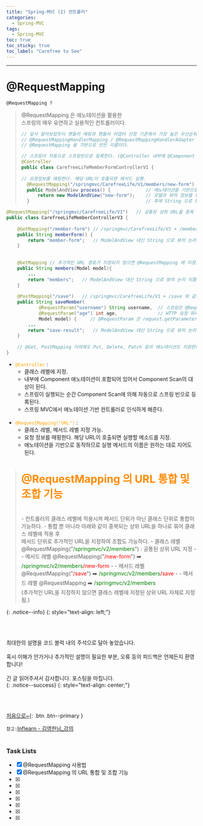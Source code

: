 ```yaml
---
title: "Spring-MVC (2) 컨트롤러"
categories:
  - Spring-MVC
tags:
  - Spring-MVC
toc: true
toc_sticky: true
toc_label: "Carefree to See"
---
```

<!-- Created by Chae Seungm Min - CarefreeLife
Visit my Programming blog: https://carefreelife98.github.io --> 
---

# @RequestMapping

```
@RequestMapping ?
```

> @RequestMapping 은 애노테이션을 활용한 <br>
> 스프링의 매우 유연하고 실용적인 컨트롤러이다.
>
>```java
>// 앞서 알아보았듯이 핸들러 매핑과 핸들러 어댑터 선정 기준에서 가장 높은 우선순위를 가진 
>// @RequestMappingHandlerMapping / @RequestMappingHandlerAdapter 는
>// @RequestMapping 을 기반으로 만든 이름이다.
>```
>
>```java
>// 스프링이 자동으로 스프링빈으로 등록한다. (@Controller 내부에 @Component 가 포함되어 있어서 Component Scan의 대상이 된다.) 
>@Controller
>public class CarefreeLifeMemberFormControllerV1 {
>   
>// 요청정보를 매핑한다. 해당 URL이 호출되면 메서드 실행.
>   @RequestMapping("/springmvc/CarefreeLife/V1/members/new-form") 
>   public ModelAndView process() {             // 애노테이션을 기반으로 동작하기에 메서드 이름은 아무거나 상관없다.
>       return new ModelAndView("new-form");    // 모델과 뷰의 정보를 담아 반환.
>   }                                           // 후에 String 으로 뷰의 논리 이름만 반환해도 동작하도록 변환.
>```
>


```java
@RequestMapping("/springmvc/CarefreeLife/V1")   // 공통된 상위 URL을 중복 사용하지 않고 한번에 선언이 가능하다. 
public class CarefreeLifeMemberControllerV3 {
    
    @GetMapping("/member-form") // /springmvc/CarefreeLife/V1 + /member-form 과 같은 URL 요청시 실행됨.
    public String memberForm() {    
        return "member-form";   // ModelAndView 대신 String 으로 뷰의 논리 이름을 직접 반환 가능.
    }
    
    
    @GetMapping // 추가적인 URL 경로가 지정되지 않으면 @RequestMapping 에 지정된 상위 URL 요청시 실행됨.
    public String members(Model model){
        ...
        return "members";   // ModelAndView 대신 String 으로 뷰의 논리 이름을 직접 반환 가능.
    }
    
    @PostMapping("/save")   // /springmvc/CarefreeLife/V1 + /save 와 같은 URL 요청시 실행됨. 
    public String saveMember(
            @RequestParam("username") String username,  // 스프링은 @RequestParam 애노테이션을 사용하여 
            @RequestParam("age") int age,               // HTTP 요청 파라미터를 직접 받을 수 있다.
            Model model) {     // @RequestParam 은 request.getParameter("username") 과 거의 같은 코드이다.
        ...
        return "save-result";   // ModelAndView 대신 String 으로 뷰의 논리 이름을 직접 반환 가능.
    }
    
    // @Get, PostMapping 이외에도 Put, Delete, Patch 등의 애노테이션도 지원한다.
}
```

- <span style="color:orange">`@Controller`</span> :
  - 클래스 레벨에 지정.
  - 내부에 Component 애노테이션이 포함되어 있어서 Component Scan의 대상이 된다.
  - 스프링이 실행되는 순간 Component Scan에 의해 자동으로 스프링 빈으로 등록된다.
  - 스프링 MVC에서 애노테이션 기반 컨트롤러로 인식하게 해준다.
<br><br>
- <span style="color:orange">`@RequestMapping("URL")`</span> :
  - 클래스 레벨, 메서드 레벨 지정 가능.
  - 요청 정보를 매핑한다. 해당 URL이 호출되면 실행할 메소드를 지정.
  - 애노테이션을 기반으로 동작하므로 실행 메서드의 이름은 원하는 대로 지어도 된다.


><h1><span style="color:darkorange">@RequestMapping 의 URL 통합 및 조합 기능</span></h1>
><br>
>- 컨트롤러의 클래스 레벨에 적용시켜 메서드 단위가 아닌 클래스 단위로 통합이 가능하다.
>- 통합 뿐 아니라 아래와 같이 중복되는 상위 URL을 하나로 묶어 클래스 레벨에 적용 후<br>
>  메서드 단위로 추가적인 URL을 지정하여 조합도 가능하다.
>- 클래스 레벨 @RequestMapping("<span style="color:green">/springmvc/v2/members</span>") : 공통된 상위 URL 지정
>- - 메서드 레벨 @RequestMapping("<span style="color:red">/new-form</span>") ➡️ <span style="color:green">/springmvc/v2/members</span><span style="color:red">/new-form</span> 
>- - 메서드 레벨 @RequestMapping("<span style="color:red">/save</span>") ➡️ <span style="color:green">/springmvc/v2/members</span><span style="color:red">/save</span>
>- - 메서드 레벨 @RequestMapping ➡️ <span style="color:green">/springmvc/v2/members</span><br>
>      (추가적인 URL을 지정하지 않으면 클래스 레벨에 지정된 상위 URL 자체로 지정됨.)
{: .notice--info}
{: style="text-align: left;"}





    
<!-- > <img src="/assets/images/Spring/SpringMVC/springmvcstruct.png" alt="_Procdess" width="100%" min-width="200px" itemprop="image"><br>``<br>
`참고:`[Inflearn - 김영한님_강의](https://www.inflearn.com/course/%EC%8A%A4%ED%94%84%EB%A7%81-mvc-1/dashboard)<br><br>


`사진출처:`[]()
<span style="color:green">``</span>

```

```
> 
{: .notice--danger}
{: style="text-align: center;"}


<details>
<summary><h1><span style="color:blue">(클릭)</span></h1></summary>
<div markdown="1">       

</div>
</details> -->


<br><br>

최대한의 설명을 코드 블럭 내의 주석으로 달아 놓았습니다.<br><br>
혹시 이해가 안가거나 추가적인 설명이 필요한 부분, 오류 등의 피드백은 언제든지 환영합니다!<br><br>
긴 글 읽어주셔서 감사합니다. 포스팅을 마칩니다.<br>
{: .notice--success}
{: style="text-align: center;"}

<br><br>

[처음으로~](#){: .btn .btn--primary }

`참고:`[Inflearn - 김영한님_강의](https://www.inflearn.com/course/%EC%8A%A4%ED%94%84%EB%A7%81-mvc-1/dashboard)<br><br>

### Task Lists
> 
- [x] @RequestMapping 사용법
- [x] @RequestMapping 의 URL 통합 및 조합 기능
- [x] 
- [x] 
- [x] 
- [x] 
- [x] 
- [x] 
- [x] 